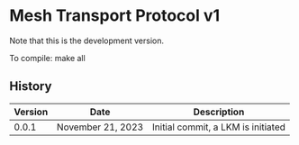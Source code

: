 # Mesh Transport Protocol v1

Note that this is the development version.

To compile: make all

## History
| Version  | Date | Description |
| -------- | ----- | ----------- |
| 0.0.1    | November 21, 2023 | Initial commit, a LKM is initiated |